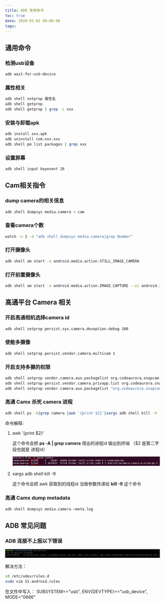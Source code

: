 ```yaml
---
title: ADB 常用命令
toc: true
date: 2020-01-01 00:00:00
tags: 
---
```


## 通用命令

### 检测usb设备

```bash
adb wait-for-usb-device
```

### 属性相关

```bash
adb shell setprop 属性名
adb shell getprop
adb shell getprop | grep -i xxx
```

### 安装与卸载apk

```bash
adb install xxx.apk
adb uninstall com.xxx.xxx
adb shell pm list packages | grep xxx
```

### 设置屏幕

```bash
adb shell input keyevent 26
```

## Cam相关指令

###  dump camera的相关信息

```bash
adb shell dumpsys media.camera > cam
```

###  查看camera个数

```bash
watch -n 1 -d "adb shell dumpsys media.camera|grep Number"
```

###  打开摄像头

```bash
adb shell am start -a android.media.action.STILL_IMAGE_CAMERA
```

### 打开前置摄像头

```bash
adb shell am start -a android.media.action.IMAGE_CAPTURE --ei android.intent.extras.CAMERA_FACING 1
```



## 高通平台 Camera 相关

### 开启高通相机选择camera id

```bash
adb shell setprop persist.sys.camera.devoption.debug 100
```

### 使能多摄像

```bash
adb shell setprop persist.vendor.camera.multicam 1
```

### 开启支持多摄的权限

```bash
adb shell setprop vendor.camera.aux.packagelist org.codeaurora.snapcam
adb shell setprop persist.vendor.camera.privapp.list org.codeaurora.snapcam
adb shell setprop vendor.camera.aux.packagelist "org.codeaurora.snapcam,com.huaqin.cameraautotest,com.huaqin.factory"
```

### 高通 Camx 杀死 camera 进程

```bash
adb shell ps -A|grep camera |awk '{print $2}'|xargs adb shell kill -9
```

命令解释:

1. awk '{print $2}' 

   这个命令会把 **ps -A | grep camera** 得出的进程id 输出到终端 （$2 是第二字段也就是 进程id）
   
   <img src="ADB%20%E5%B8%B8%E7%94%A8%E5%91%BD%E4%BB%A4/image-20201016145122015.png" alt="例图" style="zoom:200%;" />    

2. xargs adb shell kill -9

   这个命令会把 awk 获取到的线程id 当做参数传递给 **kill -9** 这个命令

### 高通 Camx dump metadata 

```bash
adb shell dumpsys media.camera >meta.log   
```

## ADB 常见问题

### ADB 连接不上报以下错误

<img src="ADB%20%E5%B8%B8%E7%94%A8%E5%91%BD%E4%BB%A4/20200824114458995.png" alt="adb devices" style="zoom:200%;" />

解决方法：

```bash
cd /etc/udev/rules.d
sudo vim 51-android.rules
```

在文件中写入：
SUBSYSTEM=="usb", ENV{DEVTYPE}=="usb_device", MODE="0666"